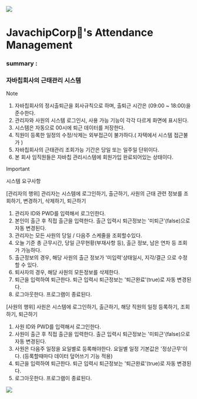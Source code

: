 <img src="https://capsule-render.vercel.app/api?type=waving&color=d8b9ff&height=150&section=header" />

# JavachipCorp🍫's Attendance Management

### summary :
### 자바칩회사의 근태관리 시스템

> [!NOTE]
> 1. 자바칩회사의 정시출퇴근을 회사규칙으로 하며, 출퇴근 시간은 (09:00 ~ 18:00)을 준수한다.
> 2. 관리자와 사원의 시스템 로그인시, 사용 가능 기능이 각각 다르게 화면에 표시된다.
> 3. 시스템은 자동으로 00시에 퇴근 데이터를 저장한다.
> 4. 직원이 등록한 일정의 수정/삭제는 외부접근이 불가하다.( 자택에서 시스템 접근불가 ) 
> 5. 자바칩회사의 근태관리 조회가능 기간은 당일 또는 일주일 단위이다.
> 6. 본 회사 임직원들은 자바칩 관리시스템에 회원가입 완료되어있는 상태이다. 

> [!IMPORTANT]
> 시스템 요구사항
>
> [관리자의 행위]
> 관리자는 시스템에 로그인하기, 출근하기, 사원의 근태 관련 정보를 조회하기, 변경하기, 삭제하기, 퇴근하기
>
> 1. 관리자 ID와 PWD를 입력해서 로그인한다.
> 2. 본인이 출근 후 직접 출근을 입력한다. 출근 입력시 퇴근정보는 '미퇴근'(false)으로 자동 변경된다.
> 3. 관리자는 모든 사원의 당일 / 다음주 스케줄을 조회할수있다.
> 4. 오늘 기준 총 근무시간, 당일 근무현황(부재사항 등), 출근 정보, 남은 연차 등 조회가 가능하다.
> 5. 출근정보의 경우, 해당 사원의 출근 정보가 '미입력'상태일시, 지각/결근 으로 수정할 수 있다.
> 6. 퇴사자의 경우, 해당 사원의 모든정보를 삭제한다.
> 7. 퇴근을 입력하여 퇴근한다. 퇴근 입력시 퇴근정보는 '퇴근완료'(true)로 자동 변경된다.
> 8. 로그아웃한다. 프로그램이 종료된다.
> 
> [사원의 행위]
> 사원은 시스템에 로그인하기, 출근하기, 해당 직원의 일정 등록하기, 조회하기, 퇴근하기
> 
> 1. 사원 ID와 PWD를 입력해서 로그인한다.
> 2. 사원이 출근 후 직접 출근을 입력한다. 출근 입력시 퇴근정보는 '미퇴근'(false)으로 자동 변경된다.
> 3. 사원은 다음주 일정을 요일별로 등록해야한다. 요일별 일정 기본값은 '정상근무'이다. (등록할때마다 데이터 덮어쓰기 기능 적용)
> 4. 퇴근을 입력하여 퇴근한다. 퇴근 입력시 퇴근정보는 '퇴근완료'(true)로 자동 변경된다.
> 5. 로그아웃한다. 프로그램이 종료된다.

<img src="https://capsule-render.vercel.app/api?type=waving&color=d8b9ff&height=150&section=footer" />
